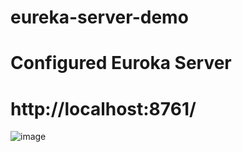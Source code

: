 # eureka-server-demo
# Configured Euroka Server
# http://localhost:8761/
![image](https://user-images.githubusercontent.com/67517758/209679842-0e47f38b-2665-467b-9feb-ef91eb56ed89.png)
